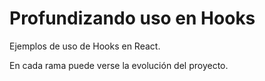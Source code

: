 # Profundizando uso en Hooks

Ejemplos de uso de Hooks en React.

En cada rama puede verse la evolución del proyecto.

